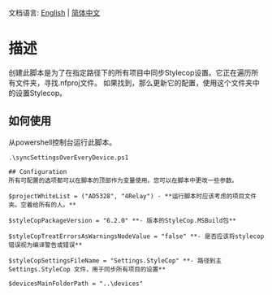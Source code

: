 文档语言: [English](README.md) | [简体中文](README.zh-cn.md)

# 描述

创建此脚本是为了在指定路径下的所有项目中同步Stylecop设置。它正在遍历所有文件夹，寻找.nfproj文件。
如果找到，那么更新它的配置，使用这个文件夹中的设置Stylecop。

## 如何使用

从powershell控制台运行此脚本。

```shell
.\syncSettingsOverEveryDevice.ps1

## Configuration
所有可配置的选项都可以在脚本的顶部作为变量使用。您可以在脚本中更改一些参数。

$projectWhiteList = ("AD5328", "4Relay") - **运行脚本时应该考虑的项目文件夹。空着给所有的人。**

$styleCopPackageVersion = "6.2.0" **- 版本的StyleCop.MSBuild包**

$styleCopTreatErrorsAsWarningsNodeValue = "false" **- 是否应该将stylecop错误视为编译警告或错误**

$styleCopSettingsFileName = "Settings.StyleCop" **- 路径到主Settings.StyleCop 文件，用于同步所有项目的设置**

$devicesMainFolderPath = "..\devices"
